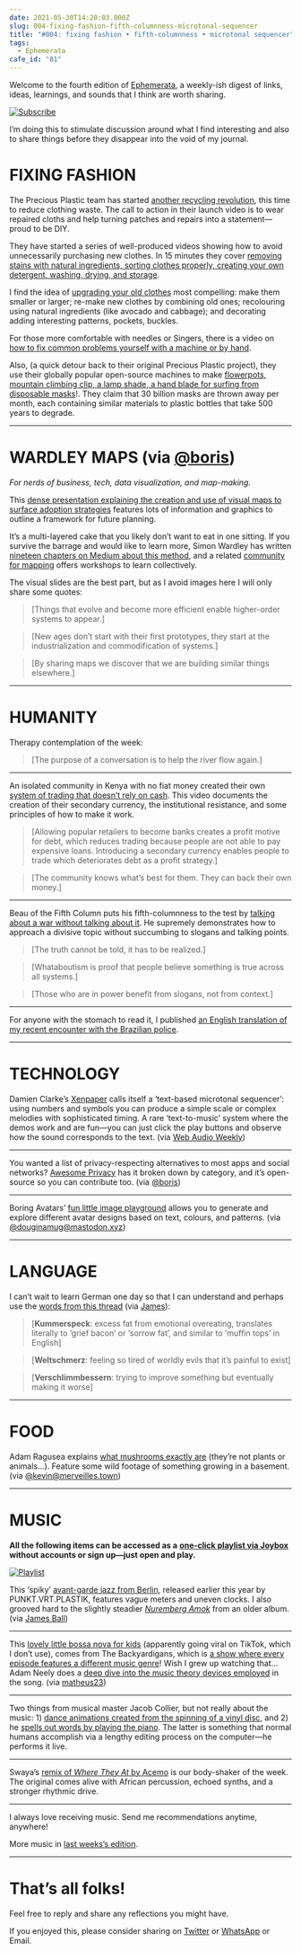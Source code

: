 ```yaml
---
date: 2021-05-30T14:20:03.000Z
slug: 004-fixing-fashion-fifth-columnness-microtonal-sequencer
title: "#004: fixing fashion • fifth-columnness • microtonal sequencer"
tags:
  - Ephemerata
cafe_id: "81"
---
```

Welcome to the fourth edition of [Ephemerata](https://rosano.ca/ephemerata), a weekly-ish digest of links, ideas, learnings, and sounds that I think are worth sharing.

[![Subscribe](https://static.rosano.ca/_shared/_RCSSubscribeButton.svg)](https://rosano.ca/ephemerata)

I’m doing this to stimulate discussion around what I find interesting and also to share things before they disappear into the void of my journal.

# FIXING FASHION

The Precious Plastic team has started [another recycling revolution](https://www.youtube.com/watch?v=buWRaffBdNM), this time to reduce clothing waste. The call to action in their launch video is to wear repaired cloths and help turning patches and repairs into a statement—proud to be DIY.

They have started a series of well-produced videos showing how to avoid unnecessarily purchasing new clothes. In 15 minutes they cover [removing stains with natural ingredients, sorting clothes properly, creating your own detergent, washing, drying, and storage](https://www.youtube.com/watch?v=kWFuBTWjg4w).

I find the idea of [upgrading your old clothes](https://www.youtube.com/watch?v=IO9VlYliXcU) most compelling: make them smaller or larger; re-make new clothes by combining old ones; recolouring using natural ingredients (like avocado and cabbage); and decorating adding interesting patterns, pockets, buckles.

For those more comfortable with needles or Singers, there is a video on [how to fix common problems yourself with a machine or by hand](https://www.youtube.com/watch?v=TnxGHRlevlQ).

Also, (a quick detour back to their original Precious Plastic project), they use their globally popular open-source machines to make [flowerpots, mountain climbing clip, a lamp shade, a hand blade for surfing from disposable masks](https://www.youtube.com/watch?v=Y5pkleCwb%5FY)!. They claim that 30 billion masks are thrown away per month, each containing similar materials to plastic bottles that take 500 years to degrade.

---

# WARDLEY MAPS (via [@boris](https://talk.fission.codes/t/crossing-the-river-by-feeling-the-stones-google-cloud-next-2017/1941))

_For nerds of business, tech, data visualization, and map-making._

This [dense presentation explaining the creation and use of visual maps to surface adoption strategies](https://www.youtube.com/watch?v=ek0aWj%5FrWYs&t=183s) features lots of information and graphics to outline a framework for future planning.

It’s a multi-layered cake that you likely don’t want to eat in one sitting. If you survive the barrage and would like to learn more, Simon Wardley has written [nineteen chapters on Medium about this method](https://medium.com/wardleymaps), and a related [community for mapping](https://www.map-camp.com) offers workshops to learn collectively.

The visual slides are the best part, but as I avoid images here I will only share some quotes:

> \[Things that evolve and become more efficient enable higher-order systems to appear.\]

> \[New ages don’t start with their first prototypes, they start at the industrialization and commodification of systems.\]

> \[By sharing maps we discover that we are building similar things elsewhere.\]

---

# HUMANITY

Therapy contemplation of the week:

> \[The purpose of a conversation is to help the river flow again.\]

---

An isolated community in Kenya with no fiat money created their own [system of trading that doesn’t rely on cash](https://www.youtube.com/watch?v=ojFPrVvpraU). This video documents the creation of their secondary currency, the institutional resistance, and some principles of how to make it work.

> \[Allowing popular retailers to become banks creates a profit motive for debt, which reduces trading because people are not able to pay expensive loans. Introducing a secondary currency enables people to trade which deteriorates debt as a profit strategy.\]

> \[The community knows what’s best for them. They can back their own money.\]

---

Beau of the Fifth Column puts his fifth-columnness to the test by [talking about a war without talking about it](https://www.youtube.com/watch?v=8eedJCa-62c). He supremely demonstrates how to approach a divisive topic without succumbing to slogans and talking points.

> \[The truth cannot be told, it has to be realized.\]

> \[Whataboutism is proof that people believe something is true across all systems.\]

> \[Those who are in power benefit from slogans, not from context.\]

---

For anyone with the stomach to read it, I published [an English translation of my recent encounter with the Brazilian police](https://rosano.hmm.garden/01f6srp7b67f2pe06bk7dqk9y1).

---

# TECHNOLOGY

Damien Clarke’s [Xenpaper](https://xenpaper.com) calls itself a ‘text-based microtonal sequencer’: using numbers and symbols you can produce a simple scale or complex melodies with sophisticated timing. A rare ‘text-to-music’ system where the demos work and are fun—you can just click the play buttons and observe how the sound corresponds to the text. (via [Web Audio Weekly](https://www.webaudioweekly.com/122))

---

You wanted a list of privacy-respecting alternatives to most apps and social networks? [Awesome Privacy](https://github.com/pluja/awesome-privacy) has it broken down by category, and it’s open-source so you can contribute too. (via [@boris](https://discord.com/channels/478735028319158273/731046385516019733/847946246999638036))

---

Boring Avatars’ [fun little image playground](https://boringavatars.com) allows you to generate and explore different avatar designs based on text, colours, and patterns. (via [@douginamug@mastodon.xyz](https://mastodon.xyz/@douginamug/106313499531495207))

---

# LANGUAGE

I can’t wait to learn German one day so that I can understand and perhaps use the [words from this thread](https://twitter.com/rose%5Fpereira/status/1397566300646518786?s=21) (via [James](https://discord.com/channels/478735028319158273/796098598541459487/847469612605374475)):

> \[**Kummerspeck**: excess fat from emotional overeating, translates literally to ‘grief bacon’ or ‘sorrow fat’, and similar to ‘muffin tops’ in English\]

> \[**Weltschmerz**: feeling so tired of worldly evils that it’s painful to exist\]

> \[**Verschlimmbessern**: trying to improve something but eventually making it worse\]

---

# FOOD

Adam Ragusea explains [what mushrooms exactly are](https://www.youtube.com/watch?v=gkaJoIIBAVA) (they’re not plants or animals…). Feature some wild footage of something growing in a basement. (via [@kevin@merveilles.town](https://merveilles.town/@kevin/106302140756011707))

---

# MUSIC

**All the following items can be accessed as a** [**one-click playlist via Joybox**](https://go.rosano.ca/ephemerata-004-music) **without accounts or sign up—just open and play.**

[![Playlist](https://static.rosano.ca/joybox/_JBXPlaylistButton.svg)](https://go.rosano.ca/ephemerata-004-music)

This ‘spiky’ [avant-garde jazz from Berlin](https://punktvrtplastikintakt.bandcamp.com/album/somit), released earlier this year by PUNKT.VRT.PLASTIK, features vague meters and uneven clocks. I also grooved hard to the slightly steadier [_Nuremberg Amok_](https://punktvrtplastikintakt.bandcamp.com/track/nuremberg-amok) from an older album. (via [James Ball](https://jamesballmusic.bandcamp.com))

---

This [lovely little bossa nova for kids](https://www.youtube.com/watch?v=Bn0n6sjSOFo) (apparently going viral on TikTok, which I don’t use), comes from The Backyardigans, which is [a show where every episode features a different music genre](https://en.wikipedia.org/wiki/The%5FBackyardigans)! Wish I grew up watching that… Adam Neely does a [deep dive into the music theory devices employed](https://www.youtube.com/watch?v=uVAGjfFmFkw) in the song. (via [matheus23](https://discord.com/channels/478735028319158273/791374365018947644/847462455906009088))

---

Two things from musical master Jacob Collier, but not really about the music: 1) [dance animations created from the spinning of a vinyl disc](https://www.youtube.com/watch?v=ue6g7SPSyAM), and 2) he [spells out words by playing the piano](https://www.youtube.com/watch?v=LszYGO22azA&t=126s). The latter is something that normal humans accomplish via a lengthy editing process on the computer—he performs it live.

---

Swaya’s [remix of _Where They At_ by Acemo](https://swaya.bandcamp.com/track/acemo-where-they-at-swaya-brazilian-girlsx2-edit) is our body-shaker of the week. The original comes alive with African percussion, echoed synths, and a stronger rhythmic drive.

---

I always love receiving music. Send me recommendations anytime, anywhere!

More music in [last weeks’s edition](https://cafe.rosano.ca/t/79).

---

# That’s all folks!

Feel free to reply and share any reflections you might have.

If you enjoyed this, please consider sharing on [Twitter](https://twitter.com/intent/tweet?url=https%3A%2F%2Fcafe.rosano.ca%2Ft%2Ftopic%2F81&text=%23Ephemerata%20004%20by%20%40rosano%3A%20fixing%20fashion%20%E2%80%A2%20fifth-columnness%20%E2%80%A2%20microtonal%20sequencer) or [WhatsApp](https://api.whatsapp.com/send?text=Ephemerata%20%23004%20by%20%40rosano%3A%20fixing%20fashion%20%E2%80%A2%20fifth-columnness%20%E2%80%A2%20microtonal%20sequencer%20https%3A%2F%2Fcafe.rosano.ca%2Ft%2Ftopic%2F81) or Email.
